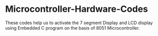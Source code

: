 # Microcontroller-Hardware-Codes
These codes help us to activate the 7 segment Display and LCD display using Embedded C program on the basis of 8051 Microcontroller.
